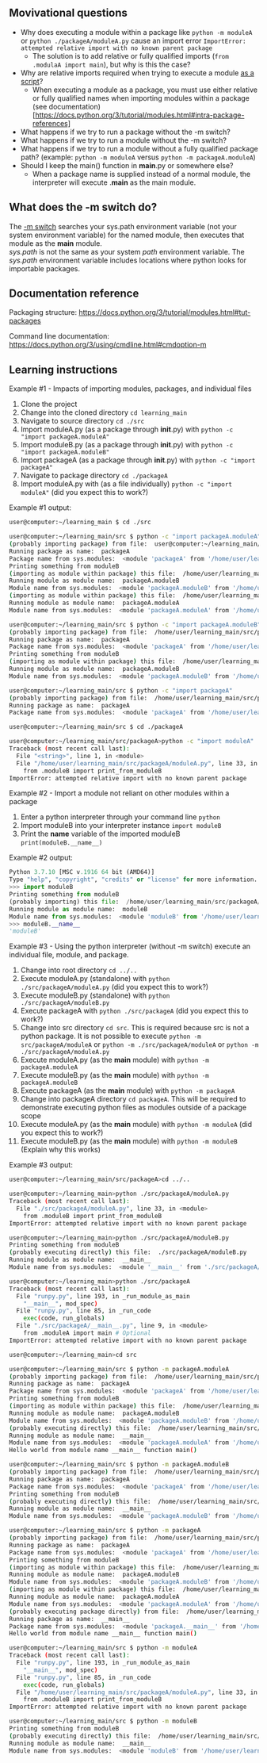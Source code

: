 ## Movivational questions
* Why does executing a module within a package like `python -m moduleA` or `python ./packageA/moduleA.py` cause an import error `ImportError: attempted relative import with no known parent package`
    * The solution is to add relative or fully qualified imports (`from .modulaA import main`), but why is this the case?
* Why are relative imports required when trying to execute a module  [as a script](https://docs.python.org/3/tutorial/modules.html#executing-modules-as-scripts)? 
    * When executing a module as a package, you must use either relative or fully qualified names when importing modules within a package (see documentation)[https://docs.python.org/3/tutorial/modules.html#intra-package-references]
* What happens if we try to run a package without the -m switch?
* What happens if we try to run a module without the -m switch?
* What happens if we try to run a module without a fully qualified package path? (example: `python -m moduleA` versus `python -m packageA.moduleA`)
* Should I keep the main() function in __main__.py or somewhere else?
    * When a package name is supplied instead of a normal module, the interpreter will execute <pkg>.__main__ as the main module.

## What does the -m switch do?
The [-m switch](https://docs.python.org/3/using/cmdline.html#cmdoption-m) searches your sys.path environment variable (not your system environment variable) for the named module, then executes that module as the __main__ module.\
*sys.path* is not the same as your system *path* environment variable. The *sys.path* environment variable includes locations where python looks for importable packages.

## Documentation reference
Packaging structure: https://docs.python.org/3/tutorial/modules.html#tut-packages

Command line documentation: https://docs.python.org/3/using/cmdline.html#cmdoption-m

## Learning instructions
Example #1 - Impacts of importing modules, packages, and individual files
1. Clone the project
1. Change into the cloned directory `cd learning_main`
1. Navigate to source directory `cd ./src`
1. Import moduleA.py (as a package through __init__.py) with `python -c "import packageA.moduleA"`
1. Import moduleB.py (as a package through __init__.py) with `python -c "import packageA.moduleB"`
1. Import packageA (as a package through __init__.py) with `python -c "import packageA"`
1. Navigate to package directory `cd ./packageA`
1. Import moduleA.py with (as a file individually) `python -c "import moduleA"` (did you expect this to work?)

Example #1 output:
```bash
user@computer:~/learning_main $ cd ./src

user@computer:~/learning_main/src $ python -c "import packageA.moduleA"
(probably importing package) from file:  user@computer:~/learning_main/src/packageA/__init__.py
Running package as name:  packageA
Package name from sys.modules:  <module 'packageA' from '/home/user/learning_main/src/packageA/__init__.py'>
Printing something from moduleB
(importing as module within package) this file:  /home/user/learning_main/src/packageA/moduleB.py
Running module as module name:  packageA.moduleB
Module name from sys.modules:  <module 'packageA.moduleB' from '/home/user/learning_main/src/packageA/moduleB.py'>
(importing as module within package) this file:  /home/user/learning_main/src/packageA/moduleA.py
Running module as module name:  packageA.moduleA
Module name from sys.modules:  <module 'packageA.moduleA' from '/home/user/learning_main/src/packageA/moduleA.py'>

user@computer:~/learning_main/src $ python -c "import packageA.moduleB" 
(probably importing package) from file:  /home/user/learning_main/src/packageA/__init__.py
Running package as name:  packageA
Package name from sys.modules:  <module 'packageA' from '/home/user/learning_main/src/packageA/__init__.py'>
Printing something from moduleB
(importing as module within package) this file:  /home/user/learning_main/src/packageA/moduleB.py
Running module as module name:  packageA.moduleB
Module name from sys.modules:  <module 'packageA.moduleB' from '/home/user/learning_main/src/packageA/moduleB.py'>

user@computer:~/learning_main/src $ python -c "import packageA"
(probably importing package) from file:  /home/user/learning_main/src/packageA/__init__.py
Running package as name:  packageA
Package name from sys.modules:  <module 'packageA' from '/home/user/learning_main/src/packageA/__init__.py'>

user@computer:~/learning_main/src $ cd ./packageA

user@computer:~/learning_main/src/packageA>python -c "import moduleA"
Traceback (most recent call last):
  File "<string>", line 1, in <module>
  File "/home/user/learning_main/src/packageA/moduleA.py", line 33, in <module>
    from .moduleB import print_from_moduleB
ImportError: attempted relative import with no known parent package
```

Example #2 - Import a module not reliant on other modules within a package
1. Enter a python interpreter through your command line `python`
1. Import moduleB into your interpreter instance `import moduleB`
1. Print the __name__ variable of the imported moduleB `print(moduleB.__name__)`

Example #2 output:
```python
Python 3.7.10 [MSC v.1916 64 bit (AMD64)]
Type "help", "copyright", "credits" or "license" for more information.
>>> import moduleB
Printing something from moduleB
(probably importing) this file:  /home/user/learning_main/src/packageA/moduleB.py
Running module as module name:  moduleB
Module name from sys.modules:  <module 'moduleB' from '/home/user/learning_main/src/packageA/moduleB.py'>   
>>> moduleB.__name__
'moduleB'
```

Example #3 - Using the python interpreter (without -m switch) execute an individual file, module, and package.
1. Change into root directory `cd ../..`
1. Execute moduleA.py (standalone) with `python ./src/packageA/moduleA.py` (did you expect this to work?)
1. Execute moduleB.py (standalone) with `python ./src/packageA/moduleB.py`
1. Execute packageA with `python ./src/packageA` (did you expect this to work?)
1. Change into src directory `cd src`. This is required because src is not a python package. It is not possible to execute `python -m src/packageA/moduleA` or `python -m ./src/packageA/moduleA` or `python -m ./src/packageA/moduleA.py`
1. Execute moduleA.py (as the __main__ module) with `python -m packageA.moduleA`
1. Execute moduleB.py (as the __main__ module) with `python -m packageA.moduleB`
1. Execute packageA (as the __main__ module) with `python -m packageA`
1. Change into packageA directory `cd packageA`. This will be required to demonstrate executing python files as modules outside of a package scope
1. Execute moduleA.py (as the __main__ module) with `python -m moduleA` (did you expect this to work?)
1. Execute moduleB.py (as the __main__ module) with `python -m moduleB` (Explain why this works)

Example #3 output:
```bash
user@computer:~/learning_main/src/packageA>cd ../..

user@computer:~/learning_main>python ./src/packageA/moduleA.py
Traceback (most recent call last):
  File "./src/packageA/moduleA.py", line 33, in <module>
    from .moduleB import print_from_moduleB
ImportError: attempted relative import with no known parent package

user@computer:~/learning_main>python ./src/packageA/moduleB.py 
Printing something from moduleB
(probably executing directly) this file:  ./src/packageA/moduleB.py
Running module as module name:  __main__
Module name from sys.modules:  <module '__main__' from './src/packageA/moduleB.py'>

user@computer:~/learning_main>python ./src/packageA
Traceback (most recent call last):
  File "runpy.py", line 193, in _run_module_as_main
    "__main__", mod_spec)
  File "runpy.py", line 85, in _run_code
    exec(code, run_globals)
  File "./src/packageA/__main__.py", line 9, in <module>
    from .moduleA import main # Optional
ImportError: attempted relative import with no known parent package

user@computer:~/learning_main>cd src

user@computer:~/learning_main/src $ python -m packageA.moduleA
(probably importing package) from file:  /home/user/learning_main/src/packageA/__init__.py
Running package as name:  packageA
Package name from sys.modules:  <module 'packageA' from '/home/user/learning_main/src/packageA/__init__.py'>
Printing something from moduleB
(importing as module within package) this file:  /home/user/learning_main/src/packageA/moduleB.py
Running module as module name:  packageA.moduleB
Module name from sys.modules:  <module 'packageA.moduleB' from '/home/user/learning_main/src/packageA/moduleB.py'>
(probably executing directly) this file:  /home/user/learning_main/src/packageA/moduleA.py
Running module as module name:  __main__
Module name from sys.modules:  <module 'packageA.moduleA' from '/home/user/learning_main/src/packageA/moduleA.py'>
Hello world from module name __main__ function main()

user@computer:~/learning_main/src $ python -m packageA.moduleB
(probably importing package) from file:  /home/user/learning_main/src/packageA/__init__.py
Running package as name:  packageA
Package name from sys.modules:  <module 'packageA' from '/home/user/learning_main/src/packageA/__init__.py'>
Printing something from moduleB
(probably executing directly) this file:  /home/user/learning_main/src/packageA/moduleB.py
Running module as module name:  __main__
Module name from sys.modules:  <module 'packageA.moduleB' from '/home/user/learning_main/src/packageA/moduleB.py'>

user@computer:~/learning_main/src $ python -m packageA
(probably importing package) from file:  /home/user/learning_main/src/packageA/__init__.py
Running package as name:  packageA
Package name from sys.modules:  <module 'packageA' from '/home/user/learning_main/src/packageA/__init__.py'>
Printing something from moduleB
(importing as module within package) this file:  /home/user/learning_main/src/packageA/moduleB.py
Running module as module name:  packageA.moduleB
Module name from sys.modules:  <module 'packageA.moduleB' from '/home/user/learning_main/src/packageA/moduleB.py'>
(importing as module within package) this file:  /home/user/learning_main/src/packageA/moduleA.py
Running module as module name:  packageA.moduleA
Module name from sys.modules:  <module 'packageA.moduleA' from '/home/user/learning_main/src/packageA/moduleA.py'>
(probably executing package directly) from file:  /home/user/learning_main/src/packageA/__main__.py
Running package as name:  __main__
Package name from sys.modules:  <module 'packageA.__main__' from '/home/user/learning_main/src/packageA/__main__.py'>
Hello world from module name __main__ function main()

user@computer:~/learning_main/src $ python -m moduleA
Traceback (most recent call last):
  File "runpy.py", line 193, in _run_module_as_main
    "__main__", mod_spec)
  File "runpy.py", line 85, in _run_code
    exec(code, run_globals)
  File "/home/user/learning_main/src/packageA/moduleA.py", line 33, in <module>
    from .moduleB import print_from_moduleB
ImportError: attempted relative import with no known parent package

user@computer:~/learning_main/src $ python -m moduleB
Printing something from moduleB
(probably executing directly) this file:  /home/user/learning_main/src/packageA/moduleB.py
Running module as module name:  __main__
Module name from sys.modules:  <module 'moduleB' from '/home/user/learning_main/src/packageA/moduleB.py'>
```


